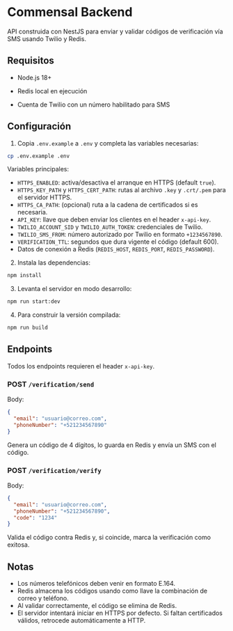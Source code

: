 # Commensal Backend


API construida con NestJS para enviar y validar códigos de verificación vía SMS usando Twilio y Redis.

## Requisitos

- Node.js 18+
- Redis local en ejecución

- Cuenta de Twilio con un número habilitado para SMS

## Configuración

1. Copia `.env.example` a `.env` y completa las variables necesarias:

```bash
cp .env.example .env
```

Variables principales:

- `HTTPS_ENABLED`: activa/desactiva el arranque en HTTPS (default `true`).
- `HTTPS_KEY_PATH` y `HTTPS_CERT_PATH`: rutas al archivo `.key` y `.crt/.pem` para el servidor HTTPS.
- `HTTPS_CA_PATH`: (opcional) ruta a la cadena de certificados si es necesaria.
- `API_KEY`: llave que deben enviar los clientes en el header `x-api-key`.
- `TWILIO_ACCOUNT_SID` y `TWILIO_AUTH_TOKEN`: credenciales de Twilio.
- `TWILIO_SMS_FROM`: número autorizado por Twilio en formato `+1234567890`.
- `VERIFICATION_TTL`: segundos que dura vigente el código (default 600).
- Datos de conexión a Redis (`REDIS_HOST`, `REDIS_PORT`, `REDIS_PASSWORD`).

2. Instala las dependencias:

```bash
npm install
```

3. Levanta el servidor en modo desarrollo:

```bash
npm run start:dev
```

4. Para construir la versión compilada:

```bash
npm run build
```

## Endpoints

Todos los endpoints requieren el header `x-api-key`.

### POST `/verification/send`

Body:

```json
{
  "email": "usuario@correo.com",
  "phoneNumber": "+521234567890"
}
```

Genera un código de 4 dígitos, lo guarda en Redis y envía un SMS con el código.

### POST `/verification/verify`

Body:

```json
{
  "email": "usuario@correo.com",
  "phoneNumber": "+521234567890",
  "code": "1234"
}
```

Valida el código contra Redis y, si coincide, marca la verificación como exitosa.

## Notas

- Los números telefónicos deben venir en formato E.164.
- Redis almacena los códigos usando como llave la combinación de correo y teléfono.
- Al validar correctamente, el código se elimina de Redis.
- El servidor intentará iniciar en HTTPS por defecto. Si faltan certificados válidos, retrocede automáticamente a HTTP.

